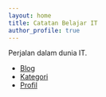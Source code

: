 ```yaml
---
layout: home
title: Catatan Belajar IT
author_profile: true
---
```


Perjalan dalam dunia IT.

* [Blog](https://ajiarya.github.io/blog)
* [Kategori](https://ajiarya.github.io/categories)
* [Profil](https://github.com/ajiarya)
